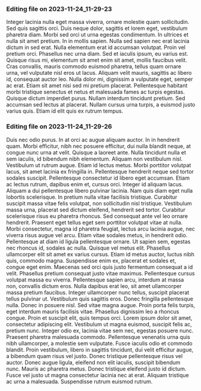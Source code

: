 

### Editing file on 2023-11-24_11-29-23

Integer lacinia nulla eget massa viverra, ornare molestie quam sollicitudin. Sed quis sagittis orci. Duis neque dolor, sagittis et lorem eget, vestibulum pharetra diam. Morbi sed orci ut urna egestas condimentum. In ultrices et nulla sit amet pretium. In in mollis sapien. Nulla sed sapien nec erat lacinia dictum in sed erat. Nulla elementum erat id accumsan volutpat.
Proin vel pretium orci. Phasellus nec urna diam. Sed et iaculis ipsum, eu varius est. Quisque risus mi, elementum sit amet enim sit amet, mollis faucibus velit. Cras convallis, mauris commodo euismod pharetra, tellus quam ornare urna, vel vulputate nisl eros ut lacus. Aliquam velit mauris, sagittis ac libero id, consequat auctor leo. Nulla dolor mi, dignissim a vulputate eget, semper ac erat.
Etiam sit amet nisi sed mi pretium placerat. Pellentesque habitant morbi tristique senectus et netus et malesuada fames ac turpis egestas. Quisque dictum imperdiet purus. Nullam interdum tincidunt pretium. Sed accumsan sed lectus at placerat. Nullam cursus urna turpis, a euismod justo varius quis. Etiam id elit quis ex rutrum tempus.




### Editing file on 2023-11-24_11-29-26

Duis nec odio purus. In at orci ac augue aliquam auctor. In in hendrerit quam. Morbi efficitur, nibh nec posuere efficitur, dui nulla blandit neque, at congue nunc urna at velit. Quisque a laoreet ante. Nulla tincidunt nulla et sem iaculis, id bibendum nibh elementum. Aliquam non vestibulum nisl.
Vestibulum ut rutrum augue. Etiam id lectus metus. Morbi porttitor volutpat lacus, sit amet lacinia ex fringilla in. Pellentesque hendrerit neque sed tortor sodales suscipit. Pellentesque consectetur id libero eget accumsan. Etiam ac lectus rutrum, dapibus enim et, cursus orci. Integer id aliquam lacus. Aliquam a dui pellentesque libero pulvinar lacinia. Nam quis diam eget nulla lobortis scelerisque. In pretium nulla vitae facilisis tristique. Curabitur suscipit massa vitae felis volutpat, non sollicitudin nisl tristique. Vestibulum massa urna, placerat sed dictum eleifend, hendrerit sed tortor. Curabitur scelerisque risus eu pharetra rhoncus. Sed consequat ante vel leo ornare hendrerit. Praesent eget tellus eget sem porttitor volutpat vitae at nulla.
Morbi consectetur, magna id pharetra feugiat, lectus arcu lacinia augue, nec viverra risus augue vel arcu. Etiam vitae sodales metus, in hendrerit odio. Pellentesque at diam id ligula pellentesque ornare. Ut sapien sem, egestas nec rhoncus id, sodales ac nulla. Quisque vel metus elit. Phasellus ullamcorper elit sit amet ex varius cursus. Etiam id metus auctor, luctus nibh quis, commodo magna. Suspendisse enim ex, placerat et sodales et, congue eget enim. Maecenas sed orci quis justo fermentum consequat a id velit. Phasellus pretium consequat justo vitae maximus. Pellentesque cursus volutpat massa eu viverra. Pellentesque sapien arcu, interdum at massa non, convallis dictum eros. Nulla dapibus erat leo, sit amet ullamcorper massa pretium faucibus. Integer ullamcorper nunc tellus, suscipit placerat tellus pulvinar ut.
Vestibulum quis sagittis eros. Donec fringilla pellentesque nulla. Donec in posuere nisl. Sed vitae magna augue. Proin porta felis turpis, eget interdum mauris facilisis vitae. Phasellus dignissim leo a rhoncus congue. Proin et suscipit elit, quis tempus orci. Lorem ipsum dolor sit amet, consectetur adipiscing elit. Vestibulum ut magna euismod, suscipit felis ac, pretium nunc. Integer odio ex, lacinia vitae sem nec, egestas posuere nunc. Praesent pharetra malesuada commodo.
Pellentesque venenatis urna quis nibh ullamcorper, a molestie sem vulputate. Fusce iaculis odio et commodo blandit. Proin vestibulum, libero in sagittis tincidunt, dui velit efficitur augue, a bibendum quam risus vel justo. Donec tristique pellentesque risus vel auctor. Donec augue ligula, eleifend non elit iaculis, suscipit bibendum nunc. Mauris ac pharetra metus. Donec tristique eleifend justo id dictum. Fusce vel justo ut magna consectetur lacinia nec at erat. Aliquam tristique ac urna a malesuada. Suspendisse rutrum euismod rutrum.


